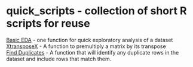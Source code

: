 # quick_scripts - collection of short R scripts for reuse  

[Basic EDA](https://github.com/RQuinn78/quick_scripts/blob/master/Exploratory%20Analysis.R) - one function for quick exploratory analysis of a dataset  
[XtransposeX](https://github.com/RQuinn78/quick_scripts/blob/master/XtransposeX.R) - A function to premultiply a matrix by its transpose  
[Find Duplicates](https://github.com/RQuinn78/quick_scripts/blob/master/find_duplicates.R) - A function that will identify any duplicate rows in the dataset and include rows that match them. 
